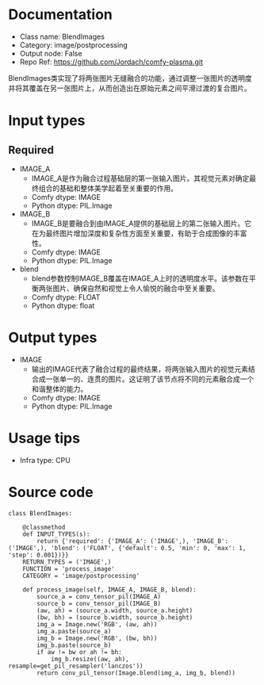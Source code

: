 # Documentation
- Class name: BlendImages
- Category: image/postprocessing
- Output node: False
- Repo Ref: https://github.com/Jordach/comfy-plasma.git

BlendImages类实现了将两张图片无缝融合的功能，通过调整一张图片的透明度并将其覆盖在另一张图片上，从而创造出在原始元素之间平滑过渡的复合图片。

# Input types
## Required
- IMAGE_A
    - IMAGE_A是作为融合过程基础层的第一张输入图片。其视觉元素对确定最终组合的基础和整体美学起着至关重要的作用。
    - Comfy dtype: IMAGE
    - Python dtype: PIL.Image
- IMAGE_B
    - IMAGE_B是要融合到由IMAGE_A提供的基础层上的第二张输入图片。它在为最终图片增加深度和复杂性方面至关重要，有助于合成图像的丰富性。
    - Comfy dtype: IMAGE
    - Python dtype: PIL.Image
- blend
    - blend参数控制IMAGE_B覆盖在IMAGE_A上时的透明度水平。该参数在平衡两张图片、确保自然和视觉上令人愉悦的融合中至关重要。
    - Comfy dtype: FLOAT
    - Python dtype: float

# Output types
- IMAGE
    - 输出的IMAGE代表了融合过程的最终结果，将两张输入图片的视觉元素结合成一张单一的、连贯的图片。这证明了该节点将不同的元素融合成一个和谐整体的能力。
    - Comfy dtype: IMAGE
    - Python dtype: PIL.Image

# Usage tips
- Infra type: CPU

# Source code
```
class BlendImages:

    @classmethod
    def INPUT_TYPES(s):
        return {'required': {'IMAGE_A': ('IMAGE',), 'IMAGE_B': ('IMAGE',), 'blend': ('FLOAT', {'default': 0.5, 'min': 0, 'max': 1, 'step': 0.001})}}
    RETURN_TYPES = ('IMAGE',)
    FUNCTION = 'process_image'
    CATEGORY = 'image/postprocessing'

    def process_image(self, IMAGE_A, IMAGE_B, blend):
        source_a = conv_tensor_pil(IMAGE_A)
        source_b = conv_tensor_pil(IMAGE_B)
        (aw, ah) = (source_a.width, source_a.height)
        (bw, bh) = (source_b.width, source_b.height)
        img_a = Image.new('RGB', (aw, ah))
        img_a.paste(source_a)
        img_b = Image.new('RGB', (bw, bh))
        img_b.paste(source_b)
        if aw != bw or ah != bh:
            img_b.resize((aw, ah), resample=get_pil_resampler('lanczos'))
        return conv_pil_tensor(Image.blend(img_a, img_b, blend))
```